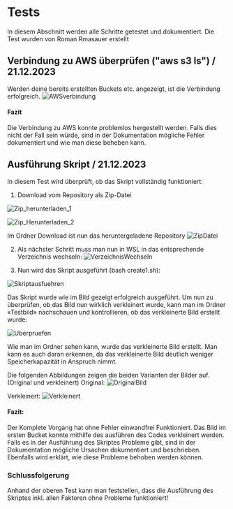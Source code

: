 # Tests
In diesem Abschnitt werden alle Schritte getestet und dokumentiert. 
Die Test wurden von Roman Rmasauer erstellt 

## Verbindung zu AWS überprüfen ("aws s3 ls") / 21.12.2023 
Werden deine bereits erstellten Buckets etc. angezeigt, ist die Verbindung erfolgreich.
![AWSverbindung]( https://github.com/markokokoko/Projekt-Modul-346/blob/main/Bilder/AWSverbindung.png)

#### Fazit
Die Verbindung zu AWS konnte problemlos hergestellt werden. Falls dies nicht der Fall sein würde, sind in der Dokumentation mögliche Fehler dokumentiert und wie man diese beheben kann.

## Ausführung Skript / 21.12.2023 
In diesem Test wird überprüft, ob das Skript vollständig funktioniert:

1.	Download vom Repository als Zip-Datei

![Zip_herunterladen_1](https://github.com/markokokoko/ProjektM346/blob/main/Bilder/Zip_Herunterladen_1.png)

![Zip_Herunterladen_2](https://github.com/markokokoko/ProjektM346/blob/main/Bilder/Zip_herunterladen_2.png)

Im Ordner Download ist nun das heruntergeladene Repository 
![ZipDatei]( https://github.com/markokokoko/ProjektM346/blob/main/Bilder/ZipDatei.png)

2.	Als nächster Schritt muss man nun in WSL in das entsprechende Verzeichnis wechseln:
![VerzeichnisWechseln](https://github.com/markokokoko/ProjektM346/blob/main/Bilder/verzeichnisWechseln.png)

3.	Nun wird das Skript ausgeführt (bash create1.sh):

![Skriptausfuehren](https://github.com/markokokoko/ProjektM346/blob/main/Bilder/Skriptausgefuehrt.png)

Das Skript wurde wie im Bild gezeigt erfolgreich ausgeführt. Um nun zu überprüfen, ob das Bild nun wirklich verkleinert wurde, kann man im Ordner «Testbild» nachschauen und kontrollieren, ob das verkleinerte Bild erstellt wurde:

![Uberpruefen](https://github.com/markokokoko/ProjektM346/blob/main/Bilder/Ueberpruefen.png)

Wie man im Ordner sehen kann, wurde das verkleinerte Bild erstellt. Man kann es auch daran erkennen, da das verkleinerte Bild deutlich weniger Speicherkapazität in Anspruch nimmt. 


Die folgenden Abbildungen zeigen die beiden Varianten der Bilder auf. (Original und verkleinert)
Original:
![OriginalBild](https://github.com/markokokoko/ProjektM346/blob/main/Bilder/OriginalBild.png)

Verkleinert:
![Verkleinert](https://github.com/markokokoko/ProjektM346/blob/main/Bilder/VerkleinertBild.png)

#### Fazit:
Der Komplete Vorgang hat ohne Fehler einwandfrei Funktioniert. Das Bild im ersten Bucket konnte mithilfe des ausführen des Codes verkleinert werden.
Falls es in der Ausführung des Skriptes Probleme gibt, sind in der Dokumentation mögliche Ursachen dokumentiert und beschrieben. Ebenfalls wird erklärt, wie diese Probleme behoben werden können. 


### Schlussfolgerung 
Anhand der oberen Test kann man feststellen, dass die Ausführung des Skriptes inkl. allen Faktoren ohne Probleme funktioniert!

